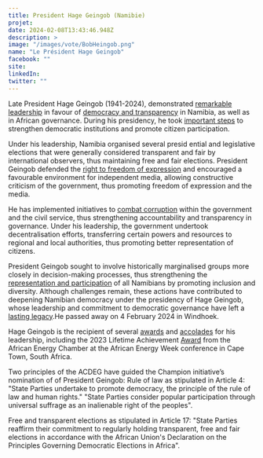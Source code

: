 ```yaml
---
title: President Hage Geingob (Namibie)
projet: 
date: 2024-02-08T13:43:46.948Z
description: >
image: "/images/vote/BobHeingob.png"
name: "Le Président Hage Geingob"
facebook: ""
site: 
linkedIn: 
twitter: ""
---
```

Late President Hage Geingob (1941-2024), demonstrated [remarkable leadership](https://medium.com/@DolapoAina/president-hage-geingob-three-tributes-to-the-great-namibian-pan-african-leader-f5d28c4268d4) in favour of [democracy and transparency](https://www.observer24.com.na/dr-hage-geingob-a-legacy-of-democracy-freedom-and-unity/) in Namibia, as well as in African governance. During his presidency, he took [important steps](https://theconversation.com/hage-geingob-namibian-president-who-played-a-modernising-role-222730) to strengthen democratic institutions and promote citizen participation.

Under his leadership, Namibia organised several presid ential and legislative elections that were generally considered transparent and fair by international observers, thus maintaining free and fair elections. President Geingob defended the [right to freedom of expression](https://allafrica.com/stories/202402250011.html) and encouraged a favourable environment for independent media, allowing constructive criticism of the government, thus promoting freedom of expression and the media.

He has implemented initiatives to [combat corruption](https://africa.cgtn.com/namibias-president-geingob-pledges-stronger-fight-against-corruption/) within the government and the civil service, thus strengthening accountability and transparency in governance. Under his leadership, the government undertook decentralisation efforts, transferring certain powers and resources to regional and local authorities, thus promoting better representation of citizens.

President Geingob sought to involve historically marginalised groups more closely in decision-making processes, thus strengthening the [representation and participation](https://www.observer24.com.na/promote-gender-equality-and-uphold-human-rights-geingob/) of all Namibians by promoting inclusion and diversity. Although challenges remain, these actions have contributed to deepening Namibian democracy under the presidency of Hage Geingob, whose leadership and commitment to democratic governance have left a [lasting legacy](https://press.un.org/en/2024/dsgsm1892.doc.htm).He passed away on 4 February 2024 in Windhoek.

Hage Geingob is the recipient of several [awards](https://mit.gov.na/documents/41692/111586/MINISTER+WINS+INTERNATIONAL+AWARD+++doc.pdf/3bd6b131-818d-d2fc-5bf2-f03a27f9acdc?t=1605627131545&download=true) and [accolades](https://www.observer24.com.na/geingob-receives-historic-award-at-cop-28/) for his leadership, including the 2023 Lifetime Achievement [Award](https://futuremedia.com.na/president-geingob-honored-with-lifetime-achievement-award/) from the African Energy Chamber at the African Energy Week conference in Cape Town, South Africa.

Two  principles of the ACDEG have guided the Champion initiative’s nomination of of President Geingob:
Rule of law as stipulated in Article 4:
"State Parties undertake to promote democracy, the principle of the rule of law and human rights."
"State Parties consider popular participation through universal suffrage as an inalienable right of the peoples".

Free and transparent elections as stipulated in Article 17: "State Parties reaffirm their commitment to regularly holding transparent, free and fair elections in accordance with the African Union's Declaration on the Principles Governing Democratic Elections in Africa".
